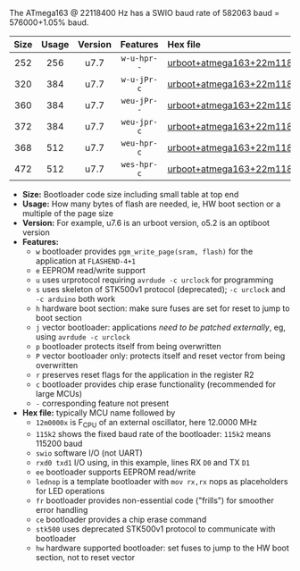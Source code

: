 The ATmega163 @ 22118400 Hz has a SWIO baud rate of 582063 baud = 576000+1.05% baud.

|Size|Usage|Version|Features|Hex file|
|:-:|:-:|:-:|:-:|:--|
|252|256|u7.7|`w-u-hpr--`|[urboot+atmega163+22m1184x++576k0_swio_rxd0_txd1_hw.hex](https://raw.githubusercontent.com/stefanrueger/urboot.hex/main/mcus/atmega163/external_oscillator/fcpu+22m1184_Hz/br++576k0_bps/urboot+atmega163+22m1184x++576k0_swio_rxd0_txd1_hw.hex)|
|320|384|u7.7|`w-u-jPr-c`|[urboot+atmega163+22m1184x++576k0_swio_rxd0_txd1_lednop_fr_ce.hex](https://raw.githubusercontent.com/stefanrueger/urboot.hex/main/mcus/atmega163/external_oscillator/fcpu+22m1184_Hz/br++576k0_bps/urboot+atmega163+22m1184x++576k0_swio_rxd0_txd1_lednop_fr_ce.hex)|
|360|384|u7.7|`weu-jPr--`|[urboot+atmega163+22m1184x++576k0_swio_rxd0_txd1_ee_lednop_fr.hex](https://raw.githubusercontent.com/stefanrueger/urboot.hex/main/mcus/atmega163/external_oscillator/fcpu+22m1184_Hz/br++576k0_bps/urboot+atmega163+22m1184x++576k0_swio_rxd0_txd1_ee_lednop_fr.hex)|
|372|384|u7.7|`weu-jpr-c`|[urboot+atmega163+22m1184x++576k0_swio_rxd0_txd1_ee_lednop_fr_ce.hex](https://raw.githubusercontent.com/stefanrueger/urboot.hex/main/mcus/atmega163/external_oscillator/fcpu+22m1184_Hz/br++576k0_bps/urboot+atmega163+22m1184x++576k0_swio_rxd0_txd1_ee_lednop_fr_ce.hex)|
|368|512|u7.7|`weu-hpr-c`|[urboot+atmega163+22m1184x++576k0_swio_rxd0_txd1_ee_lednop_fr_ce_hw.hex](https://raw.githubusercontent.com/stefanrueger/urboot.hex/main/mcus/atmega163/external_oscillator/fcpu+22m1184_Hz/br++576k0_bps/urboot+atmega163+22m1184x++576k0_swio_rxd0_txd1_ee_lednop_fr_ce_hw.hex)|
|472|512|u7.7|`wes-hpr-c`|[urboot+atmega163+22m1184x++576k0_swio_rxd0_txd1_ee_lednop_fr_ce_stk500_hw.hex](https://raw.githubusercontent.com/stefanrueger/urboot.hex/main/mcus/atmega163/external_oscillator/fcpu+22m1184_Hz/br++576k0_bps/urboot+atmega163+22m1184x++576k0_swio_rxd0_txd1_ee_lednop_fr_ce_stk500_hw.hex)|

- **Size:** Bootloader code size including small table at top end
- **Usage:** How many bytes of flash are needed, ie, HW boot section or a multiple of the page size
- **Version:** For example, u7.6 is an urboot version, o5.2 is an optiboot version
- **Features:**
  + `w` bootloader provides `pgm_write_page(sram, flash)` for the application at `FLASHEND-4+1`
  + `e` EEPROM read/write support
  + `u` uses urprotocol requiring `avrdude -c urclock` for programming
  + `s` uses skeleton of STK500v1 protocol (deprecated); `-c urclock` and `-c arduino` both work
  + `h` hardware boot section: make sure fuses are set for reset to jump to boot section
  + `j` vector bootloader: applications *need to be patched externally*, eg, using `avrdude -c urclock`
  + `p` bootloader protects itself from being overwritten
  + `P` vector bootloader only: protects itself and reset vector from being overwritten
  + `r` preserves reset flags for the application in the register R2
  + `c` bootloader provides chip erase functionality (recommended for large MCUs)
  + `-` corresponding feature not present
- **Hex file:** typically MCU name followed by
  + `12m0000x` is F<sub>CPU</sub> of an external oscillator, here 12.0000 MHz
  + `115k2` shows the fixed baud rate of the bootloader: `115k2` means 115200 baud
  + `swio` software I/O (not UART)
  + `rxd0 txd1` I/O using, in this example, lines RX `D0` and TX `D1`
  + `ee` bootloader supports EEPROM read/write
  + `lednop` is a template bootloader with `mov rx,rx` nops as placeholders for LED operations
  + `fr` bootloader provides non-essential code ("frills") for smoother error handling
  + `ce` bootloader provides a chip erase command
  + `stk500` uses deprecated STK500v1 protocol to communicate with bootloader
  + `hw` hardware supported bootloader: set fuses to jump to the HW boot section, not to reset vector
